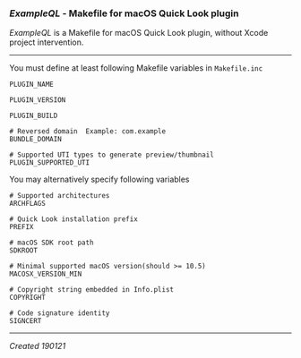 ### *ExampleQL* - Makefile for macOS Quick Look plugin

*ExampleQL* is a Makefile for macOS Quick Look plugin, without Xcode project intervention.

---

You must define at least following Makefile variables in ```Makefile.inc```

```
PLUGIN_NAME

PLUGIN_VERSION

PLUGIN_BUILD

# Reversed domain  Example: com.example
BUNDLE_DOMAIN	

# Supported UTI types to generate preview/thumbnail
PLUGIN_SUPPORTED_UTI
```

You may alternatively specify following variables

```
# Supported architectures
ARCHFLAGS

# Quick Look installation prefix
PREFIX

# macOS SDK root path
SDKROOT

# Minimal supported macOS version(should >= 10.5)
MACOSX_VERSION_MIN

# Copyright string embedded in Info.plist
COPYRIGHT

# Code signature identity
SIGNCERT
```

---

*Created 190121*